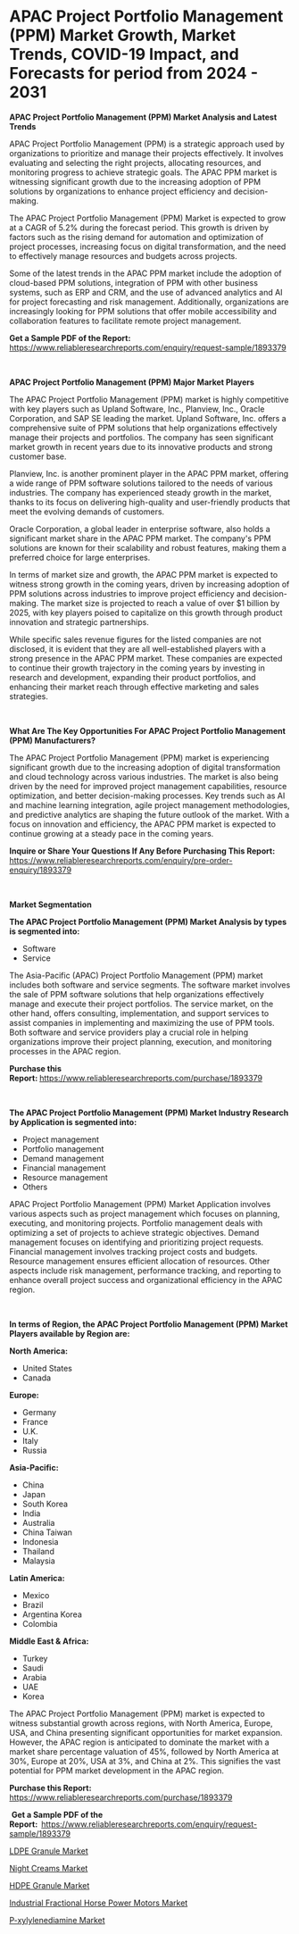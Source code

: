 <p><h1>APAC Project Portfolio Management (PPM) Market Growth, Market Trends, COVID-19 Impact, and Forecasts for period from 2024 - 2031</h1></p><p><strong>APAC Project Portfolio Management (PPM) Market Analysis and Latest Trends</strong></p>
<p><p>APAC Project Portfolio Management (PPM) is a strategic approach used by organizations to prioritize and manage their projects effectively. It involves evaluating and selecting the right projects, allocating resources, and monitoring progress to achieve strategic goals. The APAC PPM market is witnessing significant growth due to the increasing adoption of PPM solutions by organizations to enhance project efficiency and decision-making.</p><p>The APAC Project Portfolio Management (PPM) Market is expected to grow at a CAGR of 5.2% during the forecast period. This growth is driven by factors such as the rising demand for automation and optimization of project processes, increasing focus on digital transformation, and the need to effectively manage resources and budgets across projects.</p><p>Some of the latest trends in the APAC PPM market include the adoption of cloud-based PPM solutions, integration of PPM with other business systems, such as ERP and CRM, and the use of advanced analytics and AI for project forecasting and risk management. Additionally, organizations are increasingly looking for PPM solutions that offer mobile accessibility and collaboration features to facilitate remote project management.</p></p>
<p><strong>Get a Sample PDF of the Report:&nbsp;</strong> <a href="https://www.reliableresearchreports.com/enquiry/request-sample/1893379">https://www.reliableresearchreports.com/enquiry/request-sample/1893379</a></p>
<p>&nbsp;</p>
<p><strong>APAC Project Portfolio Management (PPM) Major Market Players</strong></p>
<p><p>The APAC Project Portfolio Management (PPM) market is highly competitive with key players such as Upland Software, Inc., Planview, Inc., Oracle Corporation, and SAP SE leading the market. Upland Software, Inc. offers a comprehensive suite of PPM solutions that help organizations effectively manage their projects and portfolios. The company has seen significant market growth in recent years due to its innovative products and strong customer base.</p><p>Planview, Inc. is another prominent player in the APAC PPM market, offering a wide range of PPM software solutions tailored to the needs of various industries. The company has experienced steady growth in the market, thanks to its focus on delivering high-quality and user-friendly products that meet the evolving demands of customers.</p><p>Oracle Corporation, a global leader in enterprise software, also holds a significant market share in the APAC PPM market. The company's PPM solutions are known for their scalability and robust features, making them a preferred choice for large enterprises.</p><p>In terms of market size and growth, the APAC PPM market is expected to witness strong growth in the coming years, driven by increasing adoption of PPM solutions across industries to improve project efficiency and decision-making. The market size is projected to reach a value of over $1 billion by 2025, with key players poised to capitalize on this growth through product innovation and strategic partnerships.</p><p>While specific sales revenue figures for the listed companies are not disclosed, it is evident that they are all well-established players with a strong presence in the APAC PPM market. These companies are expected to continue their growth trajectory in the coming years by investing in research and development, expanding their product portfolios, and enhancing their market reach through effective marketing and sales strategies.</p></p>
<p>&nbsp;</p>
<p><strong>What Are The Key Opportunities For APAC Project Portfolio Management (PPM) Manufacturers?</strong></p>
<p><p>The APAC Project Portfolio Management (PPM) market is experiencing significant growth due to the increasing adoption of digital transformation and cloud technology across various industries. The market is also being driven by the need for improved project management capabilities, resource optimization, and better decision-making processes. Key trends such as AI and machine learning integration, agile project management methodologies, and predictive analytics are shaping the future outlook of the market. With a focus on innovation and efficiency, the APAC PPM market is expected to continue growing at a steady pace in the coming years.</p></p>
<p><strong>Inquire or Share Your Questions If Any Before Purchasing This Report:</strong> <a href="https://www.reliableresearchreports.com/enquiry/pre-order-enquiry/1893379">https://www.reliableresearchreports.com/enquiry/pre-order-enquiry/1893379</a></p>
<p>&nbsp;</p>
<p><strong>Market Segmentation</strong></p>
<p><strong>The APAC Project Portfolio Management (PPM) Market Analysis by types is segmented into:</strong></p>
<p><ul><li>Software</li><li>Service</li></ul></p>
<p><p>The Asia-Pacific (APAC) Project Portfolio Management (PPM) market includes both software and service segments. The software market involves the sale of PPM software solutions that help organizations effectively manage and execute their project portfolios. The service market, on the other hand, offers consulting, implementation, and support services to assist companies in implementing and maximizing the use of PPM tools. Both software and service providers play a crucial role in helping organizations improve their project planning, execution, and monitoring processes in the APAC region.</p></p>
<p><strong>Purchase this Report:&nbsp;</strong><a href="https://www.reliableresearchreports.com/purchase/1893379">https://www.reliableresearchreports.com/purchase/1893379</a></p>
<p>&nbsp;</p>
<p><strong>The APAC Project Portfolio Management (PPM) Market Industry Research by Application is segmented into:</strong></p>
<p><ul><li>Project management</li><li>Portfolio management</li><li>Demand management</li><li>Financial management</li><li>Resource management</li><li>Others</li></ul></p>
<p><p>APAC Project Portfolio Management (PPM) Market Application involves various aspects such as project management which focuses on planning, executing, and monitoring projects. Portfolio management deals with optimizing a set of projects to achieve strategic objectives. Demand management focuses on identifying and prioritizing project requests. Financial management involves tracking project costs and budgets. Resource management ensures efficient allocation of resources. Other aspects include risk management, performance tracking, and reporting to enhance overall project success and organizational efficiency in the APAC region.</p></p>
<p>&nbsp;</p>
<p><strong>In terms of Region, the APAC Project Portfolio Management (PPM) Market Players available by Region are:</strong></p>
<p>
    <p> <strong> North America: </strong>
        <ul>
            <li>United States</li>
            <li>Canada</li>
        </ul>
        </p> 
    <p> <strong> Europe: </strong>
        <ul>
            <li>Germany</li>
            <li>France</li>
            <li>U.K.</li>
            <li>Italy</li>
            <li>Russia</li>
        </ul>
        </p> 
    <p> <strong> Asia-Pacific: </strong>
        <ul>
            <li>China</li>
            <li>Japan</li>
            <li>South Korea</li>
            <li>India</li>
            <li>Australia</li>
            <li>China Taiwan</li>
            <li>Indonesia</li>
            <li>Thailand</li>
            <li>Malaysia</li>
        </ul>
        </p> 
    <p> <strong> Latin America: </strong>
        <ul>
            <li>Mexico</li>
            <li>Brazil</li>
            <li>Argentina Korea</li>
            <li>Colombia</li>
        </ul>
        </p> 
    <p> <strong> Middle East & Africa: </strong>
        <ul>
            <li>Turkey</li>
            <li>Saudi</li>
            <li>Arabia</li>
            <li>UAE</li>
            <li>Korea</li>
        </ul>
    </p>
    </p>
<p><p>The APAC Project Portfolio Management (PPM) market is expected to witness substantial growth across regions, with North America, Europe, USA, and China presenting significant opportunities for market expansion. However, the APAC region is anticipated to dominate the market with a market share percentage valuation of 45%, followed by North America at 30%, Europe at 20%, USA at 3%, and China at 2%. This signifies the vast potential for PPM market development in the APAC region.</p></p>
<p><strong>Purchase this Report: </strong><a href="https://www.reliableresearchreports.com/purchase/1893379">https://www.reliableresearchreports.com/purchase/1893379</a></p>
<p>&nbsp;<strong>Get a Sample PDF of the Report:&nbsp;&nbsp;</strong><a href="https://www.reliableresearchreports.com/enquiry/request-sample/1893379">https://www.reliableresearchreports.com/enquiry/request-sample/1893379</a></p>
<p><strong></strong></p>
<p><p><a href="https://view.publitas.com/reportprime-1/ldpe-granule-market-size-market-share-and-global-market-analysis-report-2024-2031/">LDPE Granule Market</a></p><p><a href="https://glittery-fuchsia-86a.notion.site/Night-Creams-Market-Size-Furnishes-Valuable-Information-Encompassing-Market-Share-Market-Trends-an-ef33cb2030c64b6681e0ffbadfab0100">Night Creams Market</a></p><p><a href="https://view.publitas.com/reportprime-1/hdpe-granule-market-size-and-growth-market-segmentation-regional-and-country-breakdowns-and-market-trends-for-period-from-2024-2031/">HDPE Granule Market</a></p><p><a href="https://bubble-tree-ea4.notion.site/Industrial-Fractional-Horse-Power-Motors-Market-Size-Market-Trends-and-Growth-Outlook-forecasted-f-6ca56562bbad4d76817c7f7303120b74">Industrial Fractional Horse Power Motors Market</a></p><p><a href="https://github.com/arionmp/Market-Research-Report-List-2/blob/main/p-xylylenediamine-market.md">P-xylylenediamine Market</a></p></p>